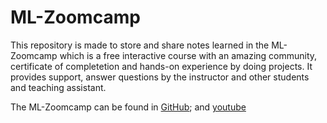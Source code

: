 # ML-Zoomcamp

This repository is made to store and share notes learned in the ML-Zoomcamp which is a free interactive course with an amazing community, certificate of completetion and hands-on experience by doing projects. It provides support, answer questions by the instructor and other students and teaching assistant. 

The ML-Zoomcamp can be found in [GitHub](https://github.com/alexeygrigorev/mlbookcamp-code); and [youtube](https://www.youtube.com/playlist?list=PL3MmuxUbc_hIhxl5Ji8t4O6lPAOpHaCLR)


